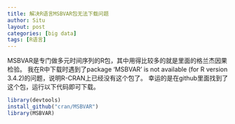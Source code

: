 ```yaml
---
title: 解决R语言MSBVAR包无法下载问题
author: Situ
layout: post
categories: [big data]
tags: [R语言]
---
```


MSBVAR是专门做多元时间序列的R包，其中用得比较多的就是里面的格兰杰因果检验。
我在R中下载时遇到了package ‘MSBVAR’ is not available (for R version 3.4.2)的问题，说明R-CRAN上已经没有这个包了。
幸运的是在github里面找到了这个包，运行以下代码即可下载。

```r
library(devtools)
install_github("cran/MSBVAR")
library(MSBVAR)
```